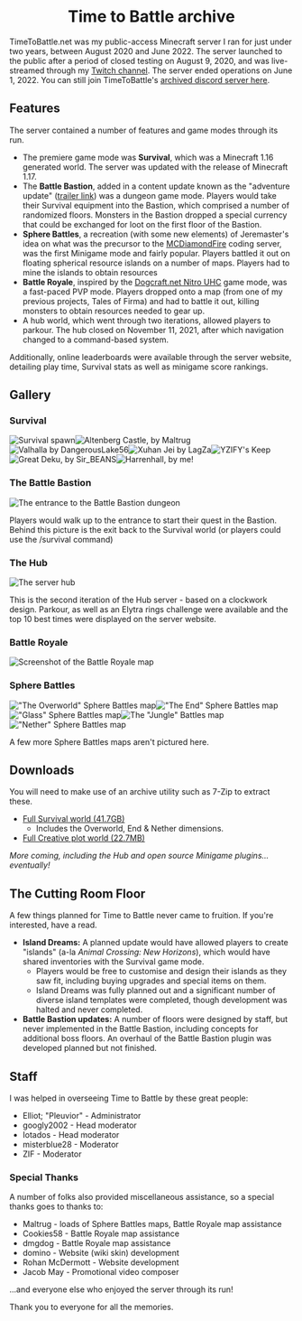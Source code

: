<h1 style="text-align: center">Time to Battle archive</h1>

TimeToBattle.net was my public-access Minecraft server I ran for just under two years, between August 2020 and June 2022. The server launched to the public after a period of closed testing on August 9, 2020, and was live-streamed through my [Twitch channel](https://twitch.tv/william278). The server ended operations on June 1, 2022. You can still join TimeToBattle's [archived discord server here](https://discord.gg/xceEsXC).

## Features
The server contained a number of features and game modes through its run.
* The premiere game mode was **Survival**, which was a Minecraft 1.16 generated world. The server was updated with the release of Minecraft 1.17.
* The **Battle Bastion**, added in a content update known as the "adventure update" ([trailer link](https://youtu.be/KHHwUQ1P53E)) was a dungeon game mode. Players would take their Survival equipment into the Bastion, which comprised a number of randomized floors. Monsters in the Bastion dropped a special currency that could be exchanged for loot on the first floor of the Bastion.
* **Sphere Battles**, a recreation (with some new elements) of Jeremaster's idea on what was the precursor to the [MCDiamondFire](https://mcdiamondfire.com) coding server, was the first Minigame mode and fairly popular. Players battled it out on floating spherical resource islands on a number of maps. Players had to mine the islands to obtain resources
* **Battle Royale**, inspired by the [Dogcraft.net Nitro UHC](https://dogcraft.net/wiki/Nitro_UHC) game mode, was a fast-paced PVP mode. Players dropped onto a map (from one of my previous projects, Tales of Firma) and had to battle it out, killing monsters to obtain resources needed to gear up.
* A hub world, which went through two iterations, allowed players to parkour. The hub closed on November 11, 2021, after which navigation changed to a command-based system.

Additionally, online leaderboards were available through the server website, detailing play time, Survival stats as well as minigame score rankings.

## Gallery
### Survival
![Survival spawn](images/ttb/spawn.png)![Altenberg Castle, by Maltrug](images/ttb/altenberg_castle.png)![Valhalla by DangerousLake56](images/ttb/valhalla.png)![Xuhan Jei by LagZa](images/ttb/xuhan_jei_lagza.png)![YZIFY's Keep](images/ttb/yzify_keep.png)![Great Deku, by Sir_BEANS](images/ttb/great_deku.png)![Harrenhall, by me!](images/ttb/harrenhall.png)

### The Battle Bastion
![The entrance to the Battle Bastion dungeon](images/ttb/battle_bastion.png)

Players would walk up to the entrance to start their quest in the Bastion. Behind this picture is the exit back to the Survival world (or players could use the /survival command)

### The Hub
![The server hub](images/ttb/hub.png)

This is the second iteration of the Hub server - based on a clockwork design. Parkour, as well as an Elytra rings challenge were available and the top 10 best times were displayed on the server website.

### Battle Royale
![Screenshot of the Battle Royale map](images/ttb/battle_royale.png)

### Sphere Battles
!["The Overworld" Sphere Battles map](images/ttb/sphere_battles.png)!["The End" Sphere Battles map](images/ttb/sphere_battles_end.png)!["Glass" Sphere Battles map](images/ttb/sphere_battles_glass.png)![The "Jungle" Battles map](images/ttb/sphere_battles_jungle.png)!["Nether" Sphere Battles map](images/ttb/sphere_battles_nether.png)

A few more Sphere Battles maps aren't pictured here.

## Downloads
You will need to make use of an archive utility such as 7-Zip to extract these.
* [Full Survival world (41.7GB)](/download/ttb-survival.tar.gz)
  * Includes the Overworld, End & Nether dimensions.
* [Full Creative plot world (22.7MB)](/download/ttb-creative.gz)

_More coming, including the Hub and open source Minigame plugins... eventually!_

## The Cutting Room Floor
A few things planned for Time to Battle never came to fruition. If you're interested, have a read.

* **Island Dreams:** A planned update would have allowed players to create "islands" (a-la _Animal Crossing: New Horizons_), which would have shared inventories with the Survival game mode.
  * Players would be free to customise and design their islands as they saw fit, including buying upgrades and special items on them. 
  * Island Dreams was fully planned out and a significant number of diverse island templates were completed, though development was halted and never completed.
* **Battle Bastion updates:** A number of floors were designed by staff, but never implemented in the Battle Bastion, including concepts for additional boss floors. An overhaul of the Battle Bastion plugin was developed planned but not finished.

## Staff
I was helped in overseeing Time to Battle by these great people:
* Elliot; "Pleuvior" - Administrator
* googly2002 - Head moderator
* Iotados - Head moderator
* misterblue28 - Moderator
* ZIF - Moderator

### Special Thanks
A number of folks also provided miscellaneous assistance, so a special thanks goes to thanks to:
* Maltrug - loads of Sphere Battles maps, Battle Royale map assistance
* Cookies58 - Battle Royale map assistance
* dmgdog - Battle Royale map assistance
* domino - Website (wiki skin) development
* Rohan McDermott - Website development
* Jacob May - Promotional video composer

...and everyone else who enjoyed the server through its run!

Thank you to everyone for all the memories.
